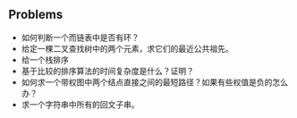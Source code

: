 ## Problems

- 如何判断一个而链表中是否有环？
- 给定一棵二叉查找树中的两个元素，求它们的最近公共祖先。
- 给一个栈排序
- 基于比较的排序算法的时间复杂度是什么？证明？
- 如何求一个带权图中两个结点直接之间的最短路径？如果有些权值是负的怎么办？
- 求一个字符串中所有的回文子串。
